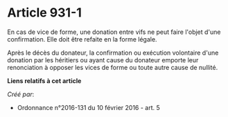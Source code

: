 # Article 931-1

En cas de vice de forme, une donation entre vifs ne peut faire l'objet d'une confirmation. Elle doit être refaite en la forme
légale.

Après le décès du donateur, la confirmation ou exécution volontaire d'une donation par les héritiers ou ayant cause du
donateur emporte leur renonciation à opposer les vices de forme ou toute autre cause de nullité.

**Liens relatifs à cet article**

_Créé par_:

  - Ordonnance n°2016-131 du 10 février 2016 - art. 5
